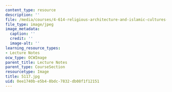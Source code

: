 ```yaml
---
content_type: resource
description: ''
file: /media/courses/4-614-religious-architecture-and-islamic-cultures-fall-2002/0ee1740be5b48bdc7832db08f1f12151_5117.jpg
file_type: image/jpeg
image_metadata:
  caption: ''
  credit: ''
  image-alt: ''
learning_resource_types:
- Lecture Notes
ocw_type: OCWImage
parent_title: Lecture Notes
parent_type: CourseSection
resourcetype: Image
title: 5117.jpg
uid: 0ee1740b-e5b4-8bdc-7832-db08f1f12151
---
```

